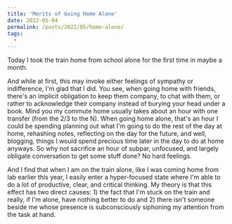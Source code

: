 ```yaml
---
title: 'Merits of Going Home Alone'
date: 2022-05-04
permalink: /posts/2022/05/home-alone/
tags:
  - 
---
```


Today I took the train home from school alone for the first time in maybe a month. 

And while at first, this may invoke either feelings of sympathy or indifference, I'm glad that I did. You see, when going home with friends, there's an implicit obligation to keep them company, to chat with them, or rather to acknowledge their company instead of burying your head under a book. Mind you my commute home usually takes about an hour with one transfer (from the 2/3 to the N). When going home alone, that's an hour I could be spending planning out what I'm going to do the rest of the day at home, rehashing notes, reflecting on the day for the future, and well, blogging, things I would spend precious time later in the day to do at home anyways. So why not sacrifice an hour of subpar, unfocused, and largely obligate conversation to get some stuff done? No hard feelings.

And I find that when I am on the train alone, like I was coming home from lab earlier this year, I easily enter a hyper-focused state where I'm able to do a lot of productive, clear, and critical thinking. My theory is that this effect has two direct causes: 1) the fact that I'm stuck on the train and really, if I'm alone, have nothing better to do and 2) there isn't someone beside me whose presence is subconsciously siphoning my attention from the task at hand.
